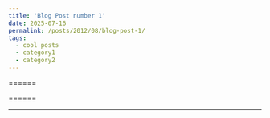 ```yaml
---
title: 'Blog Post number 1'
date: 2025-07-16
permalink: /posts/2012/08/blog-post-1/
tags:
  - cool posts
  - category1
  - category2
---
```



======

======


------

